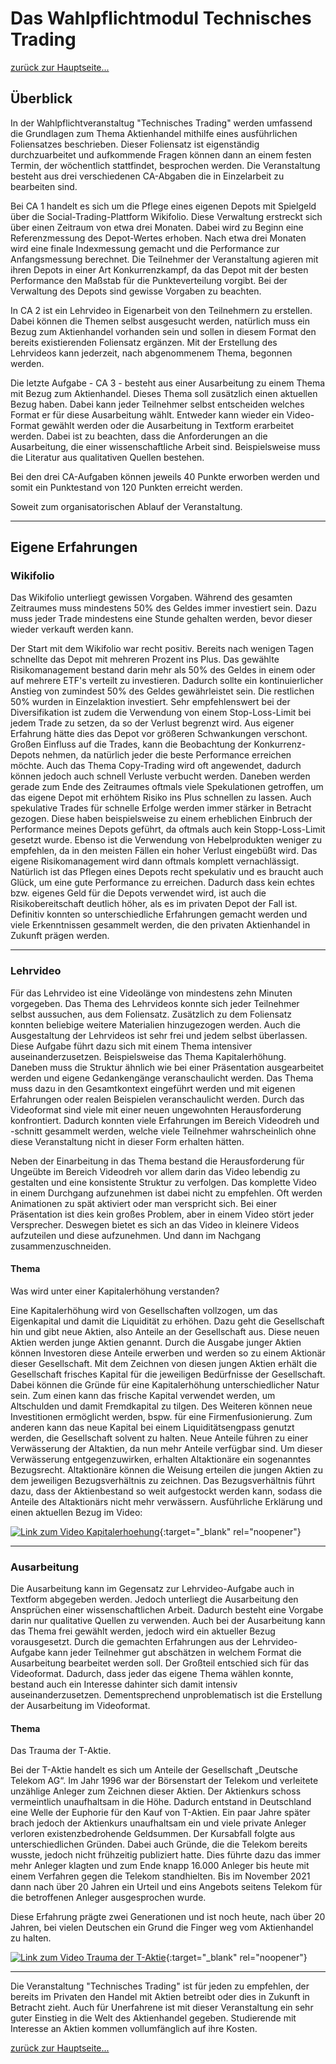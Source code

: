 # Das Wahlpflichtmodul Technisches Trading

[zurück zur Hauptseite...](https://informatik-mannheim.github.io/iExpo-Winter-2021/)

## Überblick

In der Wahlpflichtveranstaltug "Technisches Trading" werden umfassend die Grundlagen zum Thema Aktienhandel mithilfe eines ausführlichen Foliensatzes beschrieben. Dieser Foliensatz ist eigenständig durchzuarbeitet und aufkommende Fragen können dann an einem festen Termin, der  wöchentlich stattfindet, besprochen werden. Die Veranstaltung besteht aus drei verschiedenen CA-Abgaben die in Einzelarbeit zu bearbeiten sind. 

Bei CA 1 handelt es sich um die Pflege eines eigenen Depots mit Spielgeld über die Social-Trading-Plattform Wikifolio. Diese Verwaltung erstreckt sich über einen Zeitraum von etwa drei Monaten. Dabei wird zu Beginn eine Referenzmessung des Depot-Wertes erhoben. Nach etwa drei Monaten wird eine finale Indexmessung gemacht und die Performance zur Anfangsmessung berechnet. Die Teilnehmer der Veranstaltung agieren mit ihren Depots in einer Art Konkurrenzkampf, da das Depot mit der besten Performance den Maßstab für die Punkteverteilung vorgibt. Bei der Verwaltung des Depots sind gewisse Vorgaben zu beachten.

In CA 2 ist ein Lehrvideo in Eigenarbeit von den Teilnehmern zu erstellen. Dabei können die Themen selbst ausgesucht werden, natürlich muss ein Bezug zum Aktienhandel vorhanden sein und sollen in diesem Format den bereits existierenden Foliensatz ergänzen. Mit der Erstellung des Lehrvideos kann jederzeit, nach abgenommenem Thema, begonnen werden. 

Die letzte Aufgabe - CA 3 - besteht aus einer Ausarbeitung zu einem Thema mit Bezug zum Aktienhandel. Dieses Thema soll zusätzlich einen aktuellen Bezug haben. Dabei kann jeder Teilnehmer selbst entscheiden welches Format er für diese Ausarbeitung wählt. Entweder kann wieder ein Video-Format gewählt werden oder die Ausarbeitung in Textform erarbeitet werden. Dabei ist zu beachten, dass die Anforderungen an die Ausarbeitung, die einer wissenschaftliche Arbeit sind. Beispielsweise muss die Literatur aus qualitativen Quellen bestehen. 

Bei den drei CA-Aufgaben können jeweils 40 Punkte erworben werden und somit ein Punktestand von 120 Punkten erreicht werden. 

Soweit zum organisatorischen Ablauf der Veranstaltung.

***

## Eigene Erfahrungen

### Wikifolio

Das Wikifolio unterliegt gewissen Vorgaben. Während des gesamten Zeitraumes muss mindestens 50% des Geldes immer investiert sein. Dazu muss jeder Trade mindestens eine Stunde gehalten werden, bevor dieser wieder verkauft werden kann.

Der Start mit dem Wikifolio war recht positiv. Bereits nach wenigen Tagen schnellte das Depot mit mehreren Prozent ins Plus. Das gewählte Risikomanagement bestand darin mehr als 50% des Geldes in einem oder auf mehrere ETF's verteilt zu investieren. Dadurch sollte ein kontinuierlicher Anstieg von zumindest 50% des Geldes gewährleistet sein. Die restlichen 50% wurden in Einzelaktion investiert. Sehr empfehlenswert bei der Diversifikation ist zudem die Verwendung von einem Stop-Loss-Limit bei jedem Trade zu setzen, da so der Verlust begrenzt wird. Aus eigener Erfahrung hätte dies das Depot vor größeren Schwankungen verschont. Großen Einfluss auf die Trades, kann die Beobachtung der Konkurrenz-Depots nehmen, da natürlich jeder die beste Performance erreichen möchte. Auch das Thema Copy-Trading wird oft angewendet, dadurch können jedoch auch schnell Verluste verbucht werden. Daneben werden gerade zum Ende des Zeitraumes oftmals viele Spekulationen getroffen, um das eigene Depot mit erhöhtem Risiko ins Plus schnellen zu lassen. Auch spekulative Trades für schnelle Erfolge werden immer stärker in Betracht gezogen. Diese haben beispielsweise zu einem erheblichen Einbruch der Performance meines Depots geführt, da oftmals auch kein Stopp-Loss-Limit gesetzt wurde. Ebenso ist die Verwendung von Hebelprodukten weniger zu empfehlen, da in den meisten Fällen ein hoher Verlust eingebüßt wird. Das eigene Risikomanagement wird dann oftmals komplett vernachlässigt. Natürlich ist das Pflegen eines Depots recht spekulativ und es braucht auch Glück, um eine gute Performance zu erreichen. Dadurch dass kein echtes bzw. eigenes Geld für die Depots verwendet wird, ist auch die Risikobereitschaft deutlich höher, als es im privaten Depot der Fall ist. Definitiv konnten so unterschiedliche Erfahrungen gemacht werden und viele Erkenntnissen gesammelt werden, die den privaten Aktienhandel in Zukunft prägen werden. 

***

### Lehrvideo

Für das Lehrvideo ist eine Videolänge von mindestens zehn Minuten vorgegeben. Das Thema des Lehrvideos konnte sich jeder Teilnehmer selbst aussuchen, aus dem Foliensatz. Zusätzlich zu dem Foliensatz konnten beliebige weitere Materialien hinzugezogen werden. Auch die Ausgestaltung der Lehrvideos ist sehr frei und jedem selbst überlassen. Diese Aufgabe führt dazu sich mit einem Thema intensiver auseinanderzusetzen. Beispielsweise das Thema Kapitalerhöhung. Daneben muss die Struktur ähnlich wie bei einer Präsentation ausgearbeitet werden und eigene Gedankengänge veranschaulicht werden. Das Thema muss dazu in den Gesamtkontext eingeführt werden und mit eigenen Erfahrungen oder realen Beispielen veranschaulicht werden. Durch das Videoformat sind viele mit einer neuen ungewohnten Herausforderung konfrontiert. Dadurch konnten viele Erfahrungen im Bereich Videodreh und -schnitt gesammelt werden, welche viele Teilnehmer wahrscheinlich ohne diese Veranstaltung nicht in dieser Form erhalten hätten. 

Neben der Einarbeitung in das Thema bestand die Herausforderung für Ungeübte im Bereich Videodreh vor allem darin das Video lebendig zu gestalten und eine konsistente Struktur zu verfolgen. Das komplette Video in einem Durchgang aufzunehmen ist dabei nicht zu empfehlen. Oft werden Animationen zu spät aktiviert oder man verspricht sich. Bei einer Präsentation ist dies kein großes Problem, aber in einem Video stört jeder Versprecher. Deswegen bietet es sich an das Video in kleinere Videos aufzuteilen und diese aufzunehmen. Und dann im Nachgang zusammenzuschneiden. 

#### Thema

Was wird unter einer Kapitalerhöhung verstanden?

Eine Kapitalerhöhung wird von Gesellschaften vollzogen, um das Eigenkapital und damit die Liquidität zu erhöhen. Dazu geht die Gesellschaft hin und gibt neue Aktien, also Anteile an der Gesellschaft aus. Diese neuen Aktien werden junge Aktien genannt. Durch die Ausgabe junger Aktien können Investoren diese Anteile erwerben und werden so zu einem Aktionär dieser Gesellschaft. Mit dem Zeichnen von diesen jungen Aktien erhält die Gesellschaft frisches Kapital für die jeweiligen Bedürfnisse der Gesellschaft. Dabei können die Gründe für eine Kapitalerhöhung unterschiedlicher Natur sein. Zum einen kann das frische Kapital verwendet werden, um Altschulden und damit Fremdkapital zu tilgen. Des Weiteren können neue Investitionen ermöglicht werden, bspw. für eine Firmenfusionierung. Zum anderen kann das neue Kapital bei einem Liquiditätsengpass genutzt werden, die Gesellschaft solvent zu halten. Neue Anteile führen zu einer Verwässerung der Altaktien, da nun mehr Anteile verfügbar sind. Um dieser Verwässerung entgegenzuwirken, erhalten Altaktionäre ein sogenanntes Bezugsrecht. Altaktionäre können die Weisung erteilen die jungen Aktien zu dem jeweiligen Bezugsverhältnis zu zeichnen. Das Bezugsverhältnis führt dazu, dass der Aktienbestand so weit aufgestockt werden kann, sodass die Anteile des Altaktionärs nicht mehr verwässern. Ausführliche Erklärung und einen aktuellen Bezug im Video:

[![Link zum Video Kapitalerhoehung](Kapitalerhoehung-Titelbild.jpeg)](https://www.youtube.com/watch?v=3I45N-WPFN4){:target="_blank" rel="noopener"}

***

### Ausarbeitung

Die Ausarbeitung kann im Gegensatz zur Lehrvideo-Aufgabe auch in Textform abgegeben werden. Jedoch unterliegt die Ausarbeitung den Ansprüchen einer wissenschaftlichen Arbeit. Dadurch besteht eine Vorgabe darin nur qualitative Quellen zu verwenden. Auch bei der Ausarbeitung kann das Thema frei gewählt werden, jedoch wird ein aktueller Bezug vorausgesetzt. Durch die gemachten Erfahrungen aus der Lehrvideo-Aufgabe kann jeder Teilnehmer gut abschätzen in welchem Format die Ausarbeitung bearbeitet werden soll. Der Großteil entschied sich für das Videoformat. Dadurch, dass jeder das eigene Thema wählen konnte, bestand auch ein Interesse dahinter sich damit intensiv auseinanderzusetzen. Dementsprechend unproblematisch ist die Erstellung der Ausarbeitung im Videoformat. 

#### Thema

Das Trauma der T-Aktie.

Bei der T-Aktie handelt es sich um Anteile der Gesellschaft „Deutsche Telekom AG“. Im Jahr 1996 war der Börsenstart der Telekom und verleitete unzählige Anleger zum Zeichnen dieser Aktien. Der Aktienkurs schoss vermeintlich unaufhaltsam in die Höhe. Dadurch entstand in Deutschland eine Welle der Euphorie für den Kauf von T-Aktien.  Ein paar Jahre später brach jedoch der Aktienkurs unaufhaltsam ein und viele private Anleger verloren existenzbedrohende Geldsummen. Der Kursabfall folgte aus unterschiedlichen Gründen. Dabei auch Gründe, die die Telekom bereits wusste, jedoch nicht frühzeitig publiziert hatte. Dies führte dazu das immer mehr Anleger klagten und zum Ende knapp 16.000 Anleger bis heute mit einem Verfahren gegen die Telekom standhielten. Bis im November 2021 dann nach über 20 Jahren ein Urteil und eins Angebots seitens Telekom für die betroffenen Anleger ausgesprochen wurde. 

Diese Erfahrung prägte zwei Generationen und ist noch heute, nach über 20 Jahren, bei vielen Deutschen ein Grund die Finger weg vom Aktienhandel zu halten. 

[![Link zum Video Trauma der T-Aktie](T-Aktie-Titelbild.jpeg)](https://www.youtube.com/watch?v=IM1drQbw_10){:target="_blank" rel="noopener"}

***

Die Veranstaltung "Technisches Trading" ist für jeden zu empfehlen, der bereits im Privaten den Handel mit Aktien betreibt oder dies in Zukunft in Betracht zieht. Auch für Unerfahrene ist mit dieser Veranstaltung ein sehr guter Einstieg in die Welt des Aktienhandel gegeben. Studierende mit Interesse an Aktien kommen vollumfänglich auf ihre Kosten.

[zurück zur Hauptseite...](https://informatik-mannheim.github.io/iExpo-Winter-2021/)